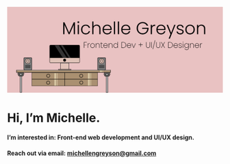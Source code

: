 ![image](https://github.com/michellengreyson/michellengreyson/blob/main/banner-img.png?raw=true)


  # Hi, I’m Michelle.
  #### I’m interested in: Front-end web development and UI/UX design.
  #### Reach out via email: michellengreyson@gmail.com


<!---
michellengreyson/michellengreyson is a ✨ special ✨ repository because its `README.md` (this file) appears on your GitHub profile.
You can click the Preview link to take a look at your changes.
--->

